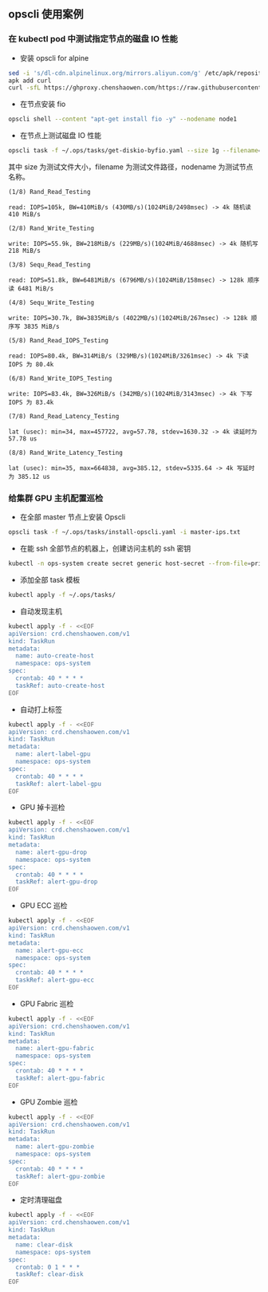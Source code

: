 ## opscli 使用案例

### 在 kubectl pod 中测试指定节点的磁盘 IO 性能

- 安装 opscli for alpine

```bash
sed -i 's/dl-cdn.alpinelinux.org/mirrors.aliyun.com/g' /etc/apk/repositories
apk add curl
curl -sfL https://ghproxy.chenshaowen.com/https://raw.githubusercontent.com/shaowenchen/ops/main/getcli.sh |VERSION=latest sh -
```

- 在节点安装 fio

```bash
opscli shell --content "apt-get install fio -y" --nodename node1
```

- 在节点上测试磁盘 IO 性能

```bash
opscli task -f ~/.ops/tasks/get-diskio-byfio.yaml --size 1g --filename=/tmp/testfile --nodename node1
```

其中 size 为测试文件大小，filename 为测试文件路径，nodename 为测试节点名称。

```
(1/8) Rand_Read_Testing

read: IOPS=105k, BW=410MiB/s (430MB/s)(1024MiB/2498msec) -> 4k 随机读 410 MiB/s

(2/8) Rand_Write_Testing

write: IOPS=55.9k, BW=218MiB/s (229MB/s)(1024MiB/4688msec) -> 4k 随机写 218 MiB/s

(3/8) Sequ_Read_Testing

read: IOPS=51.8k, BW=6481MiB/s (6796MB/s)(1024MiB/158msec) -> 128k 顺序读 6481 MiB/s

(4/8) Sequ_Write_Testing

write: IOPS=30.7k, BW=3835MiB/s (4022MB/s)(1024MiB/267msec) -> 128k 顺序写 3835 MiB/s

(5/8) Rand_Read_IOPS_Testing

read: IOPS=80.4k, BW=314MiB/s (329MB/s)(1024MiB/3261msec) -> 4k 下读 IOPS 为 80.4k

(6/8) Rand_Write_IOPS_Testing

write: IOPS=83.4k, BW=326MiB/s (342MB/s)(1024MiB/3143msec) -> 4k 下写 IOPS 为 83.4k

(7/8) Rand_Read_Latency_Testing

lat (usec): min=34, max=457722, avg=57.78, stdev=1630.32 -> 4k 读延时为 57.78 us

(8/8) Rand_Write_Latency_Testing

lat (usec): min=35, max=664838, avg=385.12, stdev=5335.64 -> 4k 写延时为 385.12 us
```

### 给集群 GPU 主机配置巡检

- 在全部 master 节点上安装 Opscli

```bash
opscli task -f ~/.ops/tasks/install-opscli.yaml -i master-ips.txt
```

- 在能 ssh 全部节点的机器上，创建访问主机的 ssh 密钥

```bash
kubectl -n ops-system create secret generic host-secret --from-file=privatekey=/root/.ssh/id_rsa
```

- 添加全部 task 模板

```bash
kubectl apply -f ~/.ops/tasks/
```

- 自动发现主机

```bash
kubectl apply -f - <<EOF
apiVersion: crd.chenshaowen.com/v1
kind: TaskRun
metadata:
  name: auto-create-host
  namespace: ops-system
spec:
  crontab: 40 * * * *
  taskRef: auto-create-host
EOF
```

- 自动打上标签

```bash
kubectl apply -f - <<EOF
apiVersion: crd.chenshaowen.com/v1
kind: TaskRun
metadata:
  name: alert-label-gpu
  namespace: ops-system
spec:
  crontab: 40 * * * *
  taskRef: alert-label-gpu
EOF
```

- GPU 掉卡巡检

```bash
kubectl apply -f - <<EOF
apiVersion: crd.chenshaowen.com/v1
kind: TaskRun
metadata:
  name: alert-gpu-drop
  namespace: ops-system
spec:
  crontab: 40 * * * *
  taskRef: alert-gpu-drop
EOF
```

- GPU ECC 巡检

```bash
kubectl apply -f - <<EOF
apiVersion: crd.chenshaowen.com/v1
kind: TaskRun
metadata:
  name: alert-gpu-ecc
  namespace: ops-system
spec:
  crontab: 40 * * * *
  taskRef: alert-gpu-ecc
EOF
```

- GPU Fabric 巡检

```bash
kubectl apply -f - <<EOF
apiVersion: crd.chenshaowen.com/v1
kind: TaskRun
metadata:
  name: alert-gpu-fabric
  namespace: ops-system
spec:
  crontab: 40 * * * *
  taskRef: alert-gpu-fabric
EOF
```

- GPU Zombie 巡检

```bash
kubectl apply -f - <<EOF
apiVersion: crd.chenshaowen.com/v1
kind: TaskRun
metadata:
  name: alert-gpu-zombie
  namespace: ops-system
spec:
  crontab: 40 * * * *
  taskRef: alert-gpu-zombie
EOF
```

- 定时清理磁盘

```bash
kubectl apply -f - <<EOF
apiVersion: crd.chenshaowen.com/v1
kind: TaskRun
metadata:
  name: clear-disk
  namespace: ops-system
spec:
  crontab: 0 1 * * *
  taskRef: clear-disk
EOF
```
